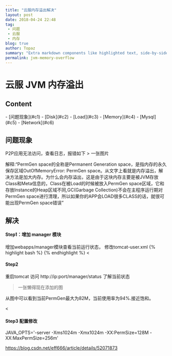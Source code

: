 ```yaml
---
title: "云服内存溢出解决"
layout: post
date: 2018-04-24 22:48
tag:
 - 问题
 - 云服
 - 内存
blog: true
author: Topaz
summary: "Extra markdown components like highlighted text, side-by-side items, starring/highlighting a blog or project, and embedding gists, videos etc"
permalink: jvm-memory-overflow
---
```

<h1 class="title"> 云服 JVM 内存溢出 </h1>


<h2>Content </h2>
- [问题现象](#c1)
- [Disk](#c2)
- [Load](#c3)
- [Memory](#c4)
- [Mysql](#c5)
- [Network](#c6)


<h2 id="c1"> 问题现象 </h2>
P2P应用无法访问，查看日志，报错如下
> 一张图片

解释:“PermGen space的全称是Permanent Generation space，是指内存的永久保存区域OutOfMemoryError: PermGen space。从文字上看就是内存溢出，解决方法是加大内存。为什么会内存溢出，这是由于这块内存主要是被JVM存放Class和Meta信息的，Class在被Load的时候被放入PermGen space区域，它和存放Instance的Heap区域不同,GC(Garbage Collection)不会在主程序运行期对PermGen space进行清理，所以如果你的APP会LOAD很多CLASS的话，就很可能出现PermGen space错误”


<h2 id="c2">解决</h2>
<h4>Step1：增加 manager 模块</h4>
增加webapps/manager模块查看当前运行状态， 修改tomcat-user.xml
{% highlight bash %}
</tomcat-users>
<role rolename="manager-gui"/>
<user username="admin" password="Pwd0df" roles="manager-gui"/>
{% endhighlight %}
<<h4>Step2</h4>
重启tomcat
访问 http://ip:port/manager/status 了解当前状态

> 一张懒得现在添加的图

从图中可以看到当前PermGen最大为82M，当前使用率为94%.接近饱和。

<<h4>Step3 配置修改</h4>
JAVA_OPTS='-server -Xms1024m -Xmx1024m -XX:PermSize=128M -XX:MaxPermSize=256m'

https://blog.csdn.net/eff666/article/details/52071873














